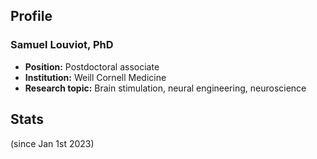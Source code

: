 ## Profile
### Samuel Louviot, PhD
- **Position:** Postdoctoral associate
- **Institution:** Weill Cornell Medicine
- **Research topic:** Brain stimulation, neural engineering, neuroscience

## Stats 
(since Jan 1st 2023)
<!--START_SECTION:waka--><!--END_SECTION:waka-->
